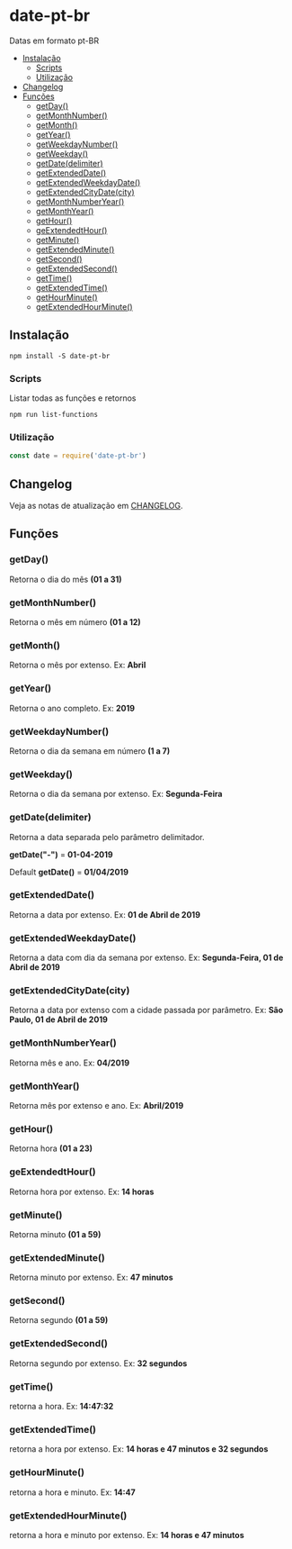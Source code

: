 # date-pt-br

Datas em formato pt-BR

+ [Instalação](#Instalação)
    + [Scripts](#Scripts)
	+ [Utilização](#Utilização)
+ [Changelog](#Changelog)
+ [Funções](#Funções)
	+ [getDay()](#GetDay)
    + [getMonthNumber()](#getMonthNumber)
    + [getMonth()](#getMonth)
    + [getYear()](#getYear)
    + [getWeekdayNumber()](#getWeekdayNumber)
    + [getWeekday()](#getWeekday)
    + [getDate(delimiter)](#getDateDelimiter)
    + [getExtendedDate()](#getExtendedDate)
    + [getExtendedWeekdayDate()](#getExtendedWeekdayDate)
    + [getExtendedCityDate(city)](#getExtendedCityDateCity)
    + [getMonthNumberYear()](#getMonthNumberYear)
    + [getMonthYear()](#getMonthYear)
    + [getHour()](#getHour)
    + [geExtendedtHour()](#geExtendedtHour)
    + [getMinute()](#GetMinute)
    + [getExtendedMinute()](#getExtendedMinute)
    + [getSecond()](#getSecond)
    + [getExtendedSecond()](#getExtendedSecond)
    + [getTime()](#getTime)
    + [getExtendedTime()](#getExtendedTime)
    + [getHourMinute()](#getHourMinute)
    + [getExtendedHourMinute()](#getExtendedHourMinute)

## Instalação

`npm install -S date-pt-br`

### Scripts

Listar todas as funções e retornos

`npm run list-functions`

### Utilização

```javascript
const date = require('date-pt-br')
```

## Changelog

Veja as notas de atualização em [CHANGELOG](https://github.com/victorgianvechio/date-pt-br/blob/master/CHANGELOG.md).

## Funções

### getDay()

Retorna o dia do mês **(01 a 31)**

### getMonthNumber()

Retorna o mês em número **(01 a 12)**

### getMonth()

Retorna o mês por extenso. Ex: **Abril**

### getYear()

Retorna o ano completo. Ex: **2019**

### getWeekdayNumber()

Retorna o dia da semana em número **(1 a 7)**

### getWeekday()

Retorna o dia da semana por extenso. Ex: **Segunda-Feira**

### getDate(delimiter)

Retorna a data separada pelo parâmetro delimitador.

**getDate("-")** = **01-04-2019**

Default **getDate()** = **01/04/2019**

### getExtendedDate()

Retorna a data por extenso. Ex: **01 de Abril de 2019**

### getExtendedWeekdayDate()

Retorna a data com dia da semana por extenso. Ex: **Segunda-Feira, 01 de Abril de 2019**

### getExtendedCityDate(city)

Retorna a data por extenso com a cidade passada por parâmetro. Ex: **São Paulo, 01 de Abril de 2019**

### getMonthNumberYear()

Retorna mês e ano. Ex: **04/2019**

### getMonthYear()

Retorna mês por extenso e ano. Ex: **Abril/2019**

### getHour()

Retorna hora **(01 a 23)**

### geExtendedtHour()

Retorna hora por extenso. Ex: **14 horas**

### getMinute()

Retorna minuto **(01 a 59)**

### getExtendedMinute()

Retorna minuto por extenso. Ex: **47 minutos**

### getSecond()

Retorna segundo **(01 a 59)**

### getExtendedSecond()

Retorna segundo por extenso. Ex: **32 segundos**

### getTime()

retorna a hora. Ex: **14:47:32**

### getExtendedTime()

retorna a hora por extenso. Ex: **14 horas e 47 minutos e 32 segundos**

### getHourMinute()

retorna a hora e minuto. Ex: **14:47**

### getExtendedHourMinute()

retorna a hora e minuto por extenso. Ex: **14 horas e 47 minutos**
